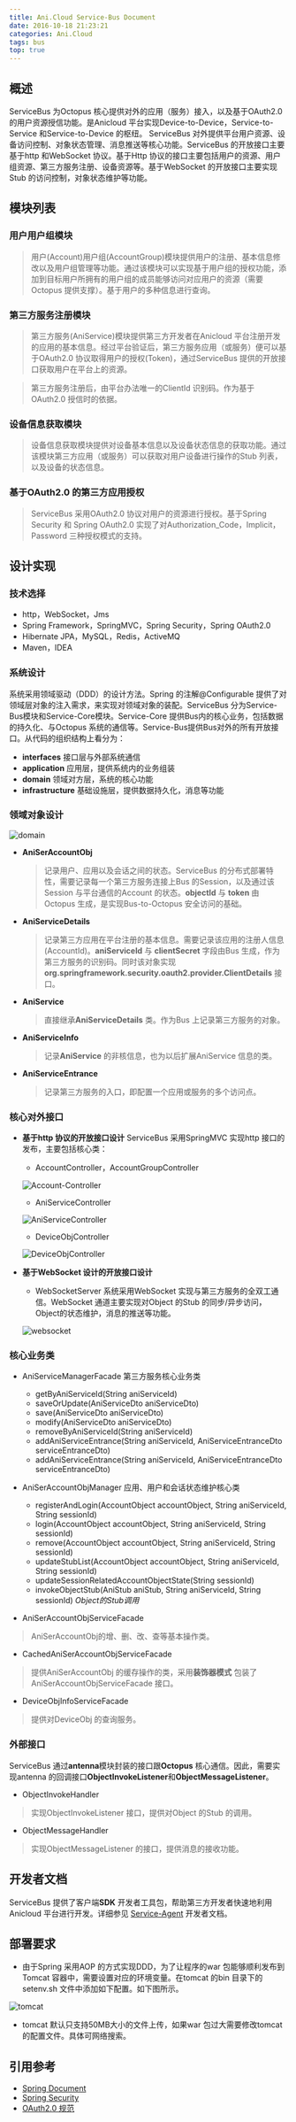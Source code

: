 ```yaml
---
title: Ani.Cloud Service-Bus Document
date: 2016-10-18 21:23:21
categories: Ani.Cloud
tags: bus
top: true
---
```


## 概述
ServiceBus 为Octopus 核心提供对外的应用（服务）接入，以及基于OAuth2.0 的用户资源授信功能。是Anicloud 平台实现Device-to-Device，Service-to-Service 和Service-to-Device 的枢纽。 ServiceBus 对外提供平台用户资源、设备访问控制、对象状态管理、消息推送等核心功能。ServiceBus 的开放接口主要基于http 和WebSocket 协议。基于Http 协议的接口主要包括用户的资源、用户组资源、第三方服务注册、设备资源等。基于WebSocket 的开放接口主要实现Stub 的访问控制，对象状态维护等功能。
<!--more-->
## 模块列表
### 用户用户组模块
> 用户(Account)用户组(AccountGroup)模块提供用户的注册、基本信息修改以及用户组管理等功能。通过该模块可以实现基于用户组的授权功能，添加到目标用户所拥有的用户组的成员能够访问对应用户的资源（需要Octopus 提供支撑）。基于用户的多种信息进行查询。

### 第三方服务注册模块
> 第三方服务(AniService)模块提供第三方开发者在Anicloud 平台注册开发的应用的基本信息。经过平台验证后，第三方服务应用（或服务）便可以基于OAuth2.0 协议取得用户的授权(Token)，通过ServiceBus 提供的开放接口获取用户在平台上的资源。

> 第三方服务注册后，由平台办法唯一的ClientId 识别码。作为基于OAuth2.0 授信时的依据。


### 设备信息获取模块
> 设备信息获取模块提供对设备基本信息以及设备状态信息的获取功能。通过该模块第三方应用（或服务）可以获取对用户设备进行操作的Stub 列表，以及设备的状态信息。

### 基于OAuth2.0 的第三方应用授权
> ServiceBus 采用OAuth2.0 协议对用户的资源进行授权。基于Spring Security 和 Spring OAuth2.0 实现了对Authorization_Code，Implicit，Password 三种授权模式的支持。

## 设计实现
### 技术选择
* http，WebSocket，Jms
* Spring Framework，SpringMVC，Spring Security，Spring OAuth2.0
* Hibernate JPA，MySQL，Redis，ActiveMQ
* Maven，IDEA

### 系统设计
系统采用领域驱动（DDD）的设计方法。Spring 的注解@Configurable 提供了对领域层对象的注入需求，来实现对领域对象的装配。ServiceBus 分为Service-Bus模块和Service-Core模块。Service-Core 提供Bus内的核心业务，包括数据的持久化、与Octopus 系统的通信等。Service-Bus提供Bus对外的所有开放接口。从代码的组织结构上看分为：

* __interfaces__  接口层与外部系统通信
* __application__ 应用层，提供系统内的业务组装
* __domain__ 领域对方层，系统的核心功能
* __infrastructure__ 基础设施层，提供数据持久化，消息等功能

### 领域对象设计

  ![domain](images/anicloud/service-bus-domain.png)

* __AniSerAccountObj__ 

  >记录用户、应用以及会话之间的状态。ServiceBus 的分布式部署特性，需要记录每一个第三方服务连接上Bus 的Session，以及通过该Session 与平台通信的Account 的状态。**objectId** 与 **token** 由Octopus 生成，是实现Bus-to-Octopus 安全访问的基础。

* __AniServiceDetails__

  >记录第三方应用在平台注册的基本信息。需要记录该应用的注册人信息(AccountId)。**aniServiceId** 与 **clientSecret** 字段由Bus 生成，作为第三方服务的识别码。同时该对象实现**org.springframework.security.oauth2.provider.ClientDetails** 接口。

* __AniService__

  >直接继承**AniServiceDetails** 类。作为Bus 上记录第三方服务的对象。

* __AniServiceInfo__

  >记录**AniService** 的非核信息，也为以后扩展AniService 信息的类。

* __AniServiceEntrance__

  >记录第三方服务的入口，即配置一个应用或服务的多个访问点。


### 核心对外接口 
* __基于http 协议的开放接口设计__  ServiceBus 采用SpringMVC 实现http 接口的发布，主要包括核心类：
  * AccountController，AccountGroupController

  ![Account-Controller](images/anicloud/account-group-controller.png)

  * AniServiceController

  ![AniServiceController](images/anicloud/aniservice-controller.png)

  * DeviceObjController
  
  ![DeviceObjController](images/anicloud/deviceobj-controller.png)
  

* __基于WebSocket 设计的开放接口设计__
  * WebSocketServer 系统采用WebSocket 实现与第三方服务的全双工通信。WebSocket 通道主要实现对Object 的Stub 的同步/异步访问，Object的状态维护，消息的推送等功能。
  
  ![websocket](images/anicloud/websocket.png)

### 核心业务类
* AniServiceManagerFacade 第三方服务核心业务类
  - getByAniServiceId(String aniServiceId)
  - saveOrUpdate(AniServiceDto aniServiceDto)
  - save(AniServiceDto aniServiceDto)
  - modify(AniServiceDto aniServiceDto)
  - removeByAniServiceId(String aniServiceId)
  - addAniServiceEntrance(String aniServiceId, AniServiceEntranceDto serviceEntranceDto)
  - addAniServiceEntrance(String aniServiceId, AniServiceEntranceDto serviceEntranceDto)

* AniSerAccountObjManager 应用、用户和会话状态维护核心类
  - registerAndLogin(AccountObject accountObject, String aniServiceId, String sessionId)
  - login(AccountObject accountObject, String aniServiceId, String sessionId)
  - remove(AccountObject accountObject, String aniServiceId, String sessionId)
  - updateStubList(AccountObject accountObject, String aniServiceId, String sessionId)
  - updateSessionRelatedAccountObjectState(String sessionId)
  - invokeObjectStub(AniStub aniStub, String aniServiceId, String sessionId) _Object的Stub调用_

* AniSerAccountObjServiceFacade 

 >AniSerAccountObj的增、删、改、查等基本操作类。
* CachedAniSerAccountObjServiceFacade 

 >提供AniSerAccountObj 的缓存操作的类，采用**装饰器模式** 包装了AniSerAccountObjServiceFacade 接口。

* DeviceObjInfoServiceFacade

 >提供对DeviceObj 的查询服务。

### 外部接口
ServiceBus 通过**antenna**模块封装的接口跟**Octopus** 核心通信。因此，需要实现antenna 的回调接口**ObjectInvokeListener**和**ObjectMessageListener**。

* ObjectInvokeHandler

 >实现ObjectInvokeListener 接口，提供对Object 的Stub 的调用。

* ObjectMessageHandler

 >实现ObjectMessageListener 的接口，提供消息的接收功能。

## 开发者文档
ServiceBus 提供了客户端**SDK** 开发者工具包，帮助第三方开发者快速地利用Anicloud 平台进行开发。详细参见 [Service-Agent](https://github.com/anicloud/octopus-object-client/wiki/Service-Bus-Agent-Docucment) 开发者文档。


## 部署要求
* 由于Spring 采用AOP 的方式实现DDD，为了让程序的war 包能够顺利发布到Tomcat 容器中，需要设置对应的环境变量。在tomcat 的bin 目录下的setenv.sh 文件中添加如下配置。如下图所示。

 ![tomcat](images/anicloud/tomcat_config.png)

* tomcat 默认只支持50MB大小的文件上传，如果war 包过大需要修改tomcat 的配置文件。具体可网络搜索。

## 引用参考
* [Spring Document](http://docs.spring.io/spring/docs/current/spring-framework-reference/htmlsingle/)
* [Spring Security](http://projects.spring.io/spring-security/)
* [OAuth2.0 规范](https://github.com/jeansfish/RFC6749.zh-cn/blob/master/TableofContents.md)

